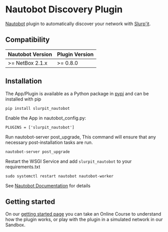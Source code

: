 # Nautobot Discovery Plugin
[Nautobot](https://github.com/nautobot/nautobot) plugin to automatically discover your network with [Slurp'it](https://slurpit.io).

## Compatibility

|    Nautobot Version  | Plugin Version |
|----------------------|----------------|
|    >= NetBox 2.1.x   |   >= 0.8.0     |

## Installation

The App/Plugin is available as a Python package in [pypi](https://pypi.org/project/slurpit_nautobot/) and can be installed with pip  

```
pip install slurpit_nautobot
```
Enable the App in nautobot_config.py:
```
PLUGINS = ['slurpit_nautobot']
```

Run nautobot-server post_upgrade, This command will ensure that any necessary post-installation tasks are run.
```
nautobot-server post_upgrade
```

Restart the WSGI Service and add `slurpit_nautobot` to your requirements.txt
```
sudo systemctl restart nautobot nautobot-worker
```

See [Nautobot Documentation](https://docs.nautobot.com/projects/core/en/stable/user-guide/administration/installation/app-install) for details

## Getting started
On our [getting started page](https://slurpit.io/getting-started/) you can take an Online Course to understand how the plugin works, or play with the plugin in a simulated network in our Sandbox.